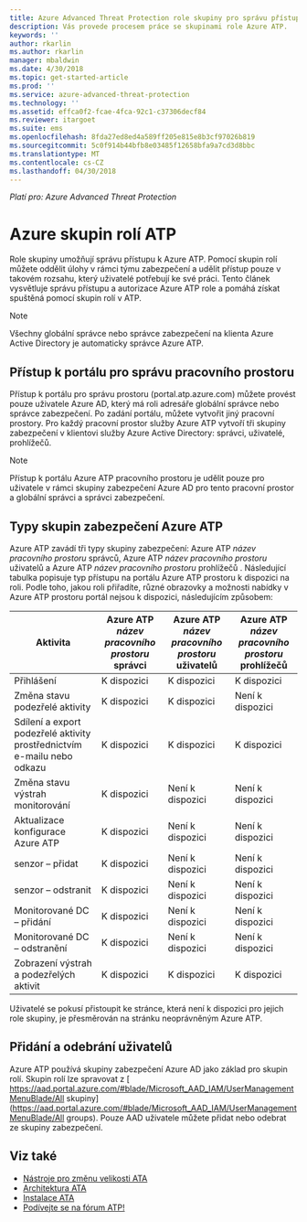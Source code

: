 ```yaml
---
title: Azure Advanced Threat Protection role skupiny pro správu přístupu | Microsoft Docs
description: Vás provede procesem práce se skupinami role Azure ATP.
keywords: ''
author: rkarlin
ms.author: rkarlin
manager: mbaldwin
ms.date: 4/30/2018
ms.topic: get-started-article
ms.prod: ''
ms.service: azure-advanced-threat-protection
ms.technology: ''
ms.assetid: effca0f2-fcae-4fca-92c1-c37306decf84
ms.reviewer: itargoet
ms.suite: ems
ms.openlocfilehash: 8fda27ed8ed4a589ff205e815e8b3cf97026b819
ms.sourcegitcommit: 5c0f914b44bfb8e03485f12658bfa9a7cd3d8bbc
ms.translationtype: MT
ms.contentlocale: cs-CZ
ms.lasthandoff: 04/30/2018
---
```

*Platí pro: Azure Advanced Threat Protection*




# <a name="azure-atp-role-groups"></a>Azure skupin rolí ATP

Role skupiny umožňují správu přístupu k Azure ATP. Pomocí skupin rolí můžete oddělit úlohy v rámci týmu zabezpečení a udělit přístup pouze v takovém rozsahu, který uživatelé potřebují ke své práci. Tento článek vysvětluje správu přístupu a autorizace Azure ATP role a pomáhá získat spuštěná pomocí skupin rolí v ATP.

> [!NOTE]
> Všechny globální správce nebo správce zabezpečení na klienta Azure Active Directory je automaticky správce Azure ATP.

## <a name="accessing-the-workspace-management-portal"></a>Přístup k portálu pro správu pracovního prostoru

Přístup k portálu pro správu prostoru (portal.atp.azure.com) můžete provést pouze uživatele Azure AD, který má roli adresáře globální správce nebo správce zabezpečení. Po zadání portálu, můžete vytvořit jiný pracovní prostory. Pro každý pracovní prostor služby Azure ATP vytvoří tři skupiny zabezpečení v klientovi služby Azure Active Directory: správci, uživatelé, prohlížečů. 

> [!NOTE]
> Přístup k portálu Azure ATP pracovního prostoru je udělit pouze pro uživatele v rámci skupiny zabezpečení Azure AD pro tento pracovní prostor a globální správci a správci zabezpečení.


## <a name="types-of-azure-atp-security-groups"></a>Typy skupin zabezpečení Azure ATP 

Azure ATP zavádí tři typy skupiny zabezpečení: Azure ATP *název pracovního prostoru* správců, Azure ATP *název pracovního prostoru* uživatelů a Azure ATP *název pracovního prostoru* prohlížečů . Následující tabulka popisuje typ přístupu na portálu Azure ATP prostoru k dispozici na roli. Podle toho, jakou roli přiřadíte, různé obrazovky a možnosti nabídky v Azure ATP prostoru portál nejsou k dispozici, následujícím způsobem:

|Aktivita |Azure ATP *název pracovního prostoru* správci|Azure ATP *název pracovního prostoru* uživatelů|Azure ATP *název pracovního prostoru* prohlížečů|
|----|----|----|----|
|Přihlášení|K dispozici|K dispozici|K dispozici|
|Změna stavu podezřelé aktivity|K dispozici|K dispozici|Není k dispozici|
|Sdílení a export podezřelé aktivity prostřednictvím e-mailu nebo odkazu|K dispozici|K dispozici|K dispozici|
|Změna stavu výstrah monitorování|K dispozici|Není k dispozici|Není k dispozici|
|Aktualizace konfigurace Azure ATP|K dispozici|Není k dispozici|Není k dispozici|
|senzor – přidat|K dispozici|Není k dispozici|Není k dispozici|
|senzor – odstranit |K dispozici|Není k dispozici|Není k dispozici|
|Monitorované DC – přidání |K dispozici|Není k dispozici|Není k dispozici|
|Monitorované DC – odstranění|K dispozici|Není k dispozici|Není k dispozici|
|Zobrazení výstrah a podezřelých aktivit|K dispozici|K dispozici|K dispozici|


Uživatelé se pokusí přistoupit ke stránce, která není k dispozici pro jejich role skupiny, je přesměrován na stránku neoprávněným Azure ATP. 

## <a name="add-and-remove-users"></a>Přidání a odebrání uživatelů 

Azure ATP používá skupiny zabezpečení Azure AD jako základ pro skupin rolí. Skupin rolí lze spravovat z [ https://aad.portal.azure.com/#blade/Microsoft_AAD_IAM/UserManagementMenuBlade/All skupiny](https://aad.portal.azure.com/#blade/Microsoft_AAD_IAM/UserManagementMenuBlade/All groups).  Pouze AAD uživatele můžete přidat nebo odebrat ze skupiny zabezpečení. 


## <a name="see-also"></a>Viz také
- [Nástroje pro změnu velikosti ATA](http://aka.ms/aatpsizingtool)
- [Architektura ATA](atp-architecture.md)
- [Instalace ATA](install-atp-step1.md)
- [Podívejte se na fórum ATP!](https://aka.ms/azureatpcommunity)

